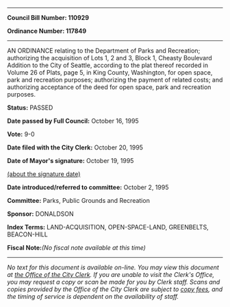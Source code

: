 

********

**Council Bill Number: 110929**
   
**Ordinance Number: 117849**
********

 AN ORDINANCE relating to the Department of Parks and Recreation; authorizing the acquisition of Lots 1, 2 and 3, Block 1, Cheasty Boulevard Addition to the City of Seattle, according to the plat thereof recorded in Volume 26 of Plats, page 5, in King County, Washington, for open space, park and recreation purposes; authorizing the payment of related costs; and authorizing acceptance of the deed for open space, park and recreation purposes.

**Status:** PASSED
   
**Date passed by Full Council:** October 16, 1995
   
**Vote:** 9-0
   
**Date filed with the City Clerk:** October 20, 1995
   
**Date of Mayor's signature:** October 19, 1995
   
[(about the signature date)](/~public/approvaldate.htm)
   
   
   
**Date introduced/referred to committee:** October 2, 1995
   
**Committee:** Parks, Public Grounds and Recreation
   
**Sponsor:** DONALDSON
   
   
**Index Terms:** LAND-ACQUISITION, OPEN-SPACE-LAND, GREENBELTS, BEACON-HILL

**Fiscal Note:**_(No fiscal note available at this time)_
********

_No text for this document is available on-line. You may view this document at [the Office of the City Clerk](http://www.seattle.gov/leg/clerk/contactUs.htm). If you are unable to visit the Clerk's Office, you may request a copy or scan be made for you by Clerk staff. Scans and copies provided by the Office of the City Clerk are subject to [copy fees](http://clerk.seattle.gov/~public/clerkfees.htm), and the timing of service is dependent on the availability of staff._

